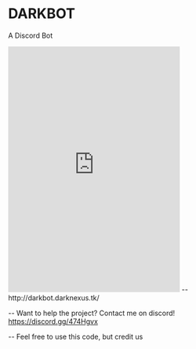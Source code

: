 # DARKBOT
A Discord Bot
<iframe src="https://discordapp.com/widget?id=224816415650086913&theme=dark" width="350" height="500" allowtransparency="true" frameborder="0"></iframe>
--
http://darkbot.darknexus.tk/

--
Want to help the project? Contact me on discord! https://discord.gg/474Hgvx

--
Feel free to use this code, but credit us
